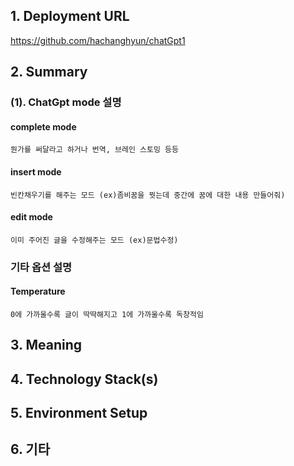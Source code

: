 ## 1. Deployment URL
  https://github.com/hachanghyun/chatGpt1
  
## 2. Summary
### (1). ChatGpt mode 설명
#### complete mode
    뭔가를 써달라고 하거나 번역, 브레인 스토밍 등등 

#### insert mode 
    빈칸채우기를 해주는 모드 (ex)좀비꿈을 꿧는데 중간에 꿈에 대한 내용 만들어줘)

#### edit mode
    이미 주어진 글을 수정해주는 모드 (ex)문법수정)

### 기타 옵션 설명 
#### Temperature
    0에 가까울수록 글이 딱딱해지고 1에 가까울수록 독창적임

## 3. Meaning

## 4. Technology Stack(s)

## 5. Environment Setup

## 6. 기타
